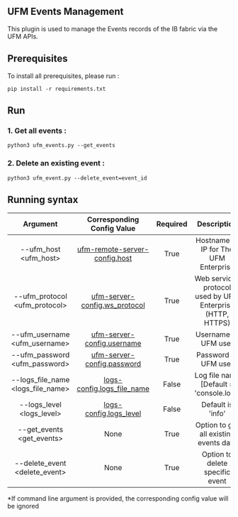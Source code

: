 UFM Events Management
--------------------------------------------------------


This plugin is used to manage the Events records of the IB fabric via the UFM APIs.


Prerequisites
--------------------------------------------------------

To install all prerequisites, please run :

    pip install -r requirements.txt

Run
--------------------------------------------------------
### 1. Get all events :

    python3 ufm_events.py --get_events
    

### 2. Delete an existing event :

    python3 ufm_event.py --delete_event=event_id


 Running syntax
--------------------------------------------------------

| Argument | Corresponding Config Value | Required | Description |
| :---: | :---: |:---: |:---: |
| --ufm_host <ufm_host> | [ufm-remote-server-config.host](../conf/ufm-sdk.sample.cfg#L2) | True | Hostname or IP for The UFM Enterprise
| --ufm_protocol <ufm_protocol> | [ufm-server-config.ws_protocol](../conf/ufm-sdk.sample.cfg#L4) | True | Web services protocol used by UFM Enterprise (HTTP, HTTPS)
| --ufm_username <ufm_username> | [ufm-server-config.username](../conf/ufm-sdk.sample.cfg#L6) | True | Username of UFM user
| --ufm_password <ufm_password> | [ufm-server-config.password](../conf/ufm-sdk.sample.cfg#L7) | True | Password of UFM user
| --logs_file_name <logs_file_name> | [logs-config.logs_file_name](../conf/ufm-sdk.sample.cfg#L11) | False | Log file name [Default = 'console.log']
| --logs_level <logs_level> | [logs-config.logs_level](../conf/ufm-sdk.sample.cfg#L14) | False | Default is 'info'
| --get_events <get_events> | None | True | Option to get all existing events data
| --delete_event <delete_event> | None | True | Option to delete specific event

*If command line argument is provided, the corresponding config value will be ignored

